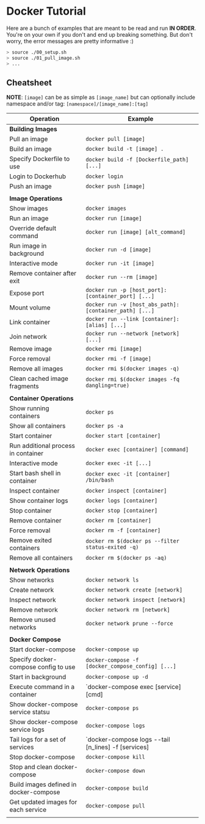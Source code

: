 # Docker Tutorial

Here are a bunch of examples that are meant to be read and run __IN ORDER__. You're on your own if you don't and end up breaking something. But don't worry, the error messages are pretty informative :)

```bash
> source ./00_setup.sh
> source ./01_pull_image.sh
> ...
```

## Cheatsheet

__NOTE__: `[image]` can be as simple as `[image_name]` but can optionally include namespace and/or tag: `[namespace]/[image_name]:[tag]`

| Operation                               | Example                                                 |
| --------------------------------------- | ------------------------------------------------------- |
| __Building Images__                     |                                                         |
| Pull an image                           | `docker pull [image]`                                   |
| Build an image                          | `docker build -t [image] .`                             |
| Specify Dockerfile to use               | `docker build -f [Dockerfile_path] [...]`               |
| Login to Dockerhub                      | `docker login`                                          |
| Push an image                           | `docker push [image]`                                   |
|                                         |                                                         |
| __Image Operations__                    |                                                         |
| Show images                             | `docker images`                                         |
| Run an image                            | `docker run [image]`                                    |
| Override default command                | `docker run [image] [alt_command]`                      |
| Run image in background                 | `docker run -d [image]`                                 |
| Interactive mode                        | `docker run -it [image]`                                |
| Remove container after exit             | `docker run --rm [image]`                               |
| Expose port                             | `docker run -p [host_port]:[container_port] [...]`      |
| Mount volume                            | `docker run -v [host_abs_path]:[container_path] [...]`  |
| Link container                          | `docker run --link [container]:[alias] [...]`           |
| Join network                            | `docker run --network [network] [...]`                  |
| Remove image                            | `docker rmi [image]`                                    |
| Force removal                           | `docker rmi -f [image]`                                 |
| Remove all images                       | `docker rmi $(docker images -q)`                        |
| Clean cached image fragments            | `docker rmi $(docker images -fq dangling=true)`         |
|                                         |                                                         |
| __Container Operations__                |                                                         |
| Show running containers                 | `docker ps`                                             |
| Show all containers                     | `docker ps -a`                                          |
| Start container                         | `docker start [container]`                              |
| Run additional process in container     | `docker exec [container] [command]`                     |
| Interactive mode                        | `docker exec -it [...]`                                 |
| Start bash shell in container           | `docker exec -it [container] /bin/bash`                 |
| Inspect container                       | `docker inspect [container]`                            |
| Show container logs                     | `docker logs [container]`                               |
| Stop container                          | `docker stop [container]`                               |
| Remove container                        | `docker rm [container]`                                 |
| Force removal                           | `docker rm -f [container]`                              |
| Remove exited containers                | `docker rm $(docker ps --filter status-exited -q)`      |
| Remove all containers                   | `docker rm $(docker ps -aq)`                            |
|                                         |                                                         |
| __Network Operations__                  |                                                         |
| Show networks                           | `docker network ls`                                     |
| Create network                          | `docker network create [network]`                       |
| Inspect network                         | `docker network inspect [network]`                      |
| Remove network                          | `docker network rm [network]`                           |
| Remove unused networks                  | `docker network prune --force`                          |
|                                         |                                                         |
| __Docker Compose__                      |                                                         |
| Start docker-compose                    | `docker-compose up`                                     |
| Specify docker-compose config to use    | `docker-compose -f [docker_compose_config] [...]`       |
| Start in background                     | `docker-compose up -d`                                  |
| Execute command in a container          | `docker-compose exec [service] [cmd]                    |
| Show docker-compose service statsu      | `docker-compose ps`                                     |
| Show docker-compose service logs        | `docker-compose logs`                                   |
| Tail logs for a set of services         | `docker-compose logs --tail [n_lines] -f [services]     |
| Stop docker-compose                     | `docker-compose kill`                                   |
| Stop and clean docker-compose           | `docker-compose down`                                   |
| Build images defined in docker-compose  | `docker-compose build`                                  |
| Get updated images for each service     | `docker-compose pull`                                   |
|                                         |                                                         |

